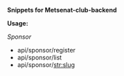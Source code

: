 **Snippets for Metsenat-club-backend**

**Usage:**

*Sponsor*
* api/sponsor/register
* api/sponsor/list
* api/sponsor/<str:slug>


